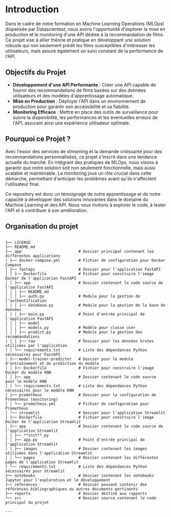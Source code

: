 # Introduction

Dans le cadre de notre formation en Machine Learning Operations (MLOps) dispensée par Datascientest, nous avons l'opportunité d'explorer la mise en production et le monitoring d'une API dédiée à la recommandation de films. Ce projet vise à allier théorie et pratique en développant une solution robuste qui non seulement prédit les films susceptibles d'intéresser les utilisateurs, mais assure également un suivi constant de la performance de l'API.

## Objectifs du Projet

- **Développement d'une API Performante** : Créer une API capable de fournir des recommandations de films basées sur des données utilisateurs et des modèles d'apprentissage automatique.
- **Mise en Production** : Déployer l'API dans un environnement de production pour garantir son accessibilité et sa fiabilité.
- **Monitoring Efficace** : Mettre en place des outils de surveillance pour suivre la disponibilité, les performances et les éventuelles erreurs de l'API, assurant ainsi une expérience utilisateur optimale.

## Pourquoi ce Projet ?

Avec l'essor des services de streaming et la demande croissante pour des recommandations personnalisées, ce projet s'inscrit dans une tendance actuelle du marché. En intégrant des pratiques de MLOps, nous visons à garantir que notre solution soit non seulement fonctionnelle, mais aussi scalable et maintenable. Le monitoring joue un rôle crucial dans cette démarche, permettant d'anticiper les problèmes avant qu'ils n'affectent l'utilisateur final.

Ce repository est donc un témoignage de notre apprentissage et de notre capacité à développer des solutions innovantes dans le domaine du Machine Learning et des API. Nous vous invitons à explorer le code, à tester l'API et à contribuer à son amélioration.

## Organisation du projet

```

├── LICENSE
├── README.md
├── app                         # Dossier principal contenant les différentes applications
│ ├── docker-compose.yml        # Fichier de configuration pour Docker Compose
│ ├── fastapi                   # Dossier pour l'application FastAPI
│ │ ├── Dockerfile              # Fichier pour construire l'image Docker de l'application FastAPI
│ │ ├── app                     # Dossier contenant le code source de l'application FastAPI
│ │ │ ├── README.md
│ │ │ ├── auth.py               # Module pour la gestion de l'authentification
│ │ │ ├── database.py           # Module pour la gestion de la base de données
│ │ │ ├── main.py               # Point d'entrée principal de l'application FastAPI
│ │ │ ├── model
│ │ │ ├── models.py             # Modèle pour classe user
│ │ │ ├── predict.py            # Module pour la gestion des recommandations
│ │ │ ├── raw                   # Dossier pour les données brutes utilisées par l'application
│ │ └── requirements.txt        # Liste des dépendances Python nécessaires pour FastAPI
│ ├── model-trainer-predictor   # Dossier pour le module d'entraînement et de prédiction du modèle
│ │ ├── Dockerfile              # Fichier pour construire l'image Docker du modèle KNN
│ │ ├── app                     # Dossier contenant le code source pour le modèle KNN
│ │ └── requirements.txt        # Liste des dépendances Python nécessaires pour le modèle KNN
│ ├── prometheus                # Dossier pour la configuration de Prometheus (monitoring)
│ │ └── prometheus.yml          # Fichier de configuration pour Prometheus
│ └── streamlit                 # Dossier pour l'application Streamlit
│ ├── Dockerfile                # Fichier pour construire l'image Docker de l'application Streamlit
│ ├── app                       # Dossier contenant le code source de l'application Streamlit
│ │ ├── **init**.py
│ │ ├── app.py                  # Point d'entrée principal de l'application Streamlit
│ │ ├── images                  # Dossier contenant les images utilisées dans l'application Streamlit
│ │ └── pages                   # Dossier contenant les différentes pages de l'application Streamlit
│ └── requirements.txt          # Liste des dépendances Python nécessaires pour Streamlit
├── notebooks                   # Dossier contenant les notebooks Jupyter pour l'exploration et le développement
├── references                  # Dossier pouvant contenir des références bibliographiques ou autres documents pertinents
├── reports                     # Dossier destiné aux rapports
└── src                         # Dossier source contenant le code principal du projet

---
